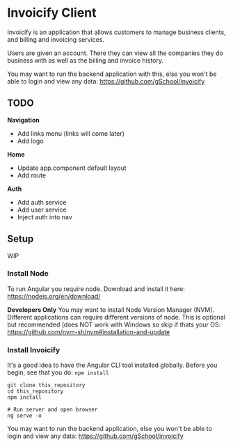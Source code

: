 # Invoicify Client

Invoicify is an application that allows customers to manage business clients, and billing and invoicing services.

Users are given an account. There they can view all the companies they do business with as well as the billing and invoice history.

You may want to run the backend application with this, else you won't be able to login and view any data: https://github.com/gSchool/invoicify

## TODO

**Navigation**
- Add links menu (links will come later)
- Add logo

**Home**
- Update app.component default layout
- Add route

**Auth**
- Add auth service
- Add user service
- Inject auth into nav


## Setup

WIP

### Install Node

To run Angular you require node. Download and install it here: https://nodejs.org/en/download/

**Developers Only**
You may want to install Node Version Manager (NVM). Different applications can require different versions of node. This is optional but recommended (does NOT work with Windows so skip if thats your OS: 
https://github.com/nvm-sh/nvm#installation-and-update

### Install Invoicify

It's a good idea to have the Angular CLI tool installed globally. Before you begin, see that you do: `npm install`

``` 
git clone this_repository
cd this_repository
npm install

# Run server and open browser
ng serve -o
```

You may want to run the backend application, else you won't be able to login and view any data: https://github.com/gSchool/invoicify

